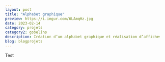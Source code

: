 ```yaml
---
layout: post
title: "Alphabet graphique"
preview: https://i.imgur.com/6LAmqHz.jpg
date: 2023-02-14
category: projets 
category2: gobelins
description: Création d’un alphabet graphique et réalisation d’affiches 
blog: blogprojets
---
```


Test
